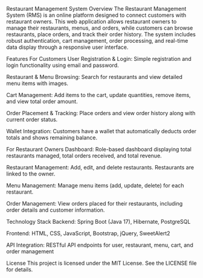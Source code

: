 Restaurant Management System
Overview
The Restaurant Management System (RMS) is an online platform designed to connect customers with restaurant owners. This web application allows restaurant owners to manage their restaurants, menus, and orders, while customers can browse restaurants, place orders, and track their order history. The system includes robust authentication, cart management, order processing, and real-time data display through a responsive user interface.

Features
For Customers
User Registration & Login: Simple registration and login functionality using email and password.

Restaurant & Menu Browsing: Search for restaurants and view detailed menu items with images.

Cart Management: Add items to the cart, update quantities, remove items, and view total order amount.

Order Placement & Tracking: Place orders and view order history along with current order status.

Wallet Integration: Customers have a wallet that automatically deducts order totals and shows remaining balance.

For Restaurant Owners
Dashboard: Role-based dashboard displaying total restaurants managed, total orders received, and total revenue.

Restaurant Management: Add, edit, and delete restaurants. Restaurants are linked to the owner.

Menu Management: Manage menu items (add, update, delete) for each restaurant.

Order Management: View orders placed for their restaurants, including order details and customer information.

Technology Stack
Backend: Spring Boot (Java 17), Hibernate, PostgreSQL

Frontend: HTML, CSS, JavaScript, Bootstrap, jQuery, SweetAlert2

API Integration: RESTful API endpoints for user, restaurant, menu, cart, and order management

License
This project is licensed under the MIT License. See the LICENSE file for details.
